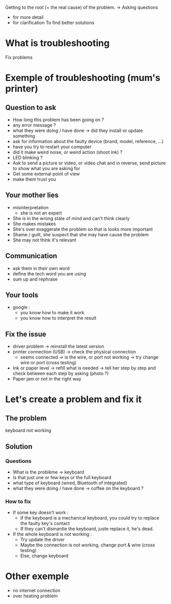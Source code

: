 Getting to the root (= the real cause) of the problem.
-> Asking questions
- for more detail
- for clarification
To find better solutions

# What is troubleshooting
Fix problems
# Exemple of troubleshooting (mum's printer)
## Question to ask
- How long this problem has been going on ?
- any error message ?
- what they were doing / have done -> did they install or update something
- ask for information about the faulty device (brand, model, reference, ...)
- have you try to restart your computer
- did it make weird noise, or weird action (shoot ink) ?
- LED blinking ?
- Ask to send a picture or video, or video chat and in reverse, send picture to show what you are asking for
- Get some external point of view
- make them trust you
## Your mother lies
- misinterpretation
	- she is not an expert
- She is in the wrong state of mind and can't think clearly
- She makes mistakes
- She's over exaggerate the problem so that is looks more important
- Shame / guilt, she suspect that she may have cause the problem
- She may not think it's relevant
## Communication
- ask them in their own word
- define the tech word you are using
- sum up and rephrase
## Your tools
- google : 
	- you know how to make it work
	- you know how to interpret the result
## Fix the issue
- driver problem -> reinstall the latest version
- printer connection (USB) -> check the physical connection
	- seems connected -> is the wire, or port not working -> try change wire or port (cross testing)
- Ink or paper level -> refill what is needed -> tell her step by step and check between each step by asking (photo ?)
- Paper jam or not in the right way
# Let's create a problem and fix it
## The problem
keyboard not working
## Solution
### Questions
- What is the problème -> keyboard
- Is that just one or few keys or the full keyboard
- what type of keyboard (wired, Bluetooth of integrated)
- what they were doing / have done -> coffee on the keyboard ?
### How to fix
- If some key doesn't work :
	- If the keyboard is a mechanical keyboard, you could try to replace the faulty key's contact
	- If they can't dismantle the keyboard, juste replace it, he's dead.
- If the whole keyboard is not working :
	- Try update the driver
	- Maybe the connection is not working, change port & wire (cross testing)
	- Else, change keyboard
# Other exemple
- no internet connection
- over heating problem